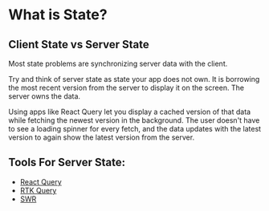 # What is State?

## Client State vs Server State

Most state problems are synchronizing server data with the client.

Try and think of server state as state your app does not own. It is borrowing the most recent version from the server to display it on the screen. The server owns the data.

Using apps like React Query let you display a cached version of that data while fetching the newest version in the background. The user doesn't have to see a loading spinner for every fetch, and the data updates with the latest version to again show the latest version from the server.

## Tools For Server State:

- [React Query](https://tanstack.com/query/v4)
- [RTK Query](https://redux-toolkit.js.org/rtk-query/overview)
- [SWR](https://swr.vercel.app/)
